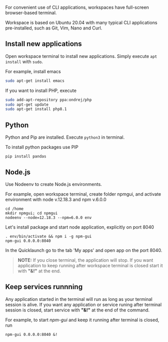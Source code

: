 
For convenient use of CLI applications, workspaces have full-screen browser-based terminal.  

Workspace is based on Ubuntu 20.04 with many typical CLI applications pre-installed, such as Git, Vim, Nano and Curl.  

## Install new applications

Open workspace terminal to install new applications. 
Simply execute `apt install` with `sudo`.  

For example, install emacs 

```sh
sudo apt-get install emacs
```

If you want to install PHP, execute

```sh
sudo add-apt-repository ppa:ondrej/php
sudo apt-get update
sudo apt-get install php8.1
```

## Python
Python and Pip are installed. Execute `python3` in terminal.  

To install python packages use PIP

```
pip install pandas
```

## Node.js
Use Nodeenv to create Node.js environments.  

For example, open workspace terminal, create folder npmgui, and activate environment with node v.12.18.3 and npm v.6.0.0

```
cd /home
mkdir npmgui; cd npmgui  
nodeenv --node=12.18.3 --npm=6.0.0 env
```

Let's install package and start node application, explicitly on port 8040

```
. env/bin/activate && npm i -g npm-gui   
npm-gui 0.0.0.0:8040
```

In the Quicklaunch go to the tab 'My apps' and open app on the port 8040. 

> **NOTE:** If you close terminal, the application will stop. If you want application to keep running after workspace terminal is closed 
start it with **"&!"** at the end. 

## Keep services runnning

Any application started in the terminal will run as long as your terminal session is alive. 
If you want any application or service runing after terminal session is closed, start service with **"&!"** at the end of 
the command.  

For example, to start *npm-gui* and keep it running after terminal is closed, run 

```
npm-gui 0.0.0.0:8040 &!
```   

